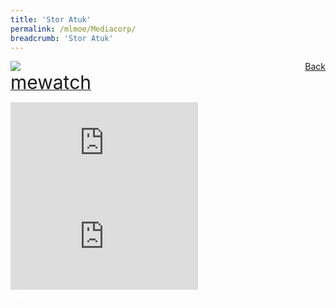 ```yaml
---
title: 'Stor Atuk'
permalink: /mlmoe/Mediacorp/
breadcrumb: 'Stor Atuk'
---
```

<!-- Global site tag (gtag.js) - Google Ads: 726049306 -->
<script async src="https://www.googletagmanager.com/gtag/js?id=AW-726049306"></script>
<script>
  window.dataLayer = window.dataLayer || [];
  function gtag(){dataLayer.push(arguments);}
  gtag('js', new Date());

  gtag('config', 'AW-726049306');
</script>
<a href="/exhibits/Pameran- Bahasa- Melayu-Malay-Language-Exhibitions-e/Community-Partners/" style="float:right;">Back</a>
 <img src="/images/MTLS2021-Mediacorp_ML_Final.jpg"> <br/>
 <a href=" www.mewatch.sg/show/Stor-Atuk-194915 " target="_blank"><span style="font-size: 30px;">mewatch</span></a> <br/>
 
 <div class="video-container">
  <iframe src=" https://youtu.be/embed/5iCbXKX0jSs " frameborder="0" allow="accelerometer; autoplay; encrypted-media; gyroscope; picture-in-picture" allowfullscreen></iframe>
  
   <div class="video-container">
  <iframe src=" https://youtu.be/embed/m-4PdE9hX1U " frameborder="0" allow="accelerometer; autoplay; encrypted-media; gyroscope; picture-in-picture" allowfullscreen></iframe>
 
<div class="btntop"><a href="#top" style="text-decoration:none;"><span style="color:white"><b>Top</b></span></a></div>
